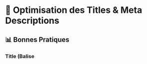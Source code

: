 # 🎯 Optimisation des Titles & Meta Descriptions

## 📊 Bonnes Pratiques

### Title (Balise <title>)
- **Longueur idéale** : 50-60 caractères (max 70)
- **Structure** : Mot-clé principal | Bénéfice | Marque
- **Inclure** : Ville, service, année si pertinent

### Meta Description
- **Longueur idéale** : 150-160 caractères (max 160)
- **Inclure** : Call-to-action, bénéfice, mot-clé
- **Ton** : Engageant, incitatif

---

## ✅ Exemples Optimisés

### Page d'accueil
```
Title : L'Agence de Voglans | Immobilier Local en Savoie 2025
Description : Agence immobilière 100% locale à Voglans. Estimation gratuite sous 48h, vente et achat de biens en Savoie. Expertise humaine et digitale.
```

### Page Estimation
```
Title : Estimation Immobilière Gratuite Savoie | Réponse 48h
Description : Obtenez votre estimation immobilière gratuite en Savoie. Analyse de marché précise, rapport détaillé sous 48h. Service 100% gratuit et sans engagement.
```

### Pages Villes (ex: Chambéry)
```
Title : Estimation Immobilière Chambéry | Gratuite & Rapide
Description : Estimation gratuite de votre bien à Chambéry. Expertise locale du marché savoyard, rapport sous 48h. Agence 100% locale et humaine.
```

---

## 🎯 Mots-Clés à Cibler

### Mots-clés principaux (fort volume)
- estimation immobilière [ville]
- agence immobilière [ville]
- vendre maison [ville]
- acheter appartement [ville]
- prix immobilier [ville]

### Mots-clés longue traîne (forte conversion)
- estimation gratuite maison [ville]
- combien vaut ma maison [ville]
- agence immobilière locale [ville]
- vendre rapidement [ville]
- prix au m2 [ville] 2025
